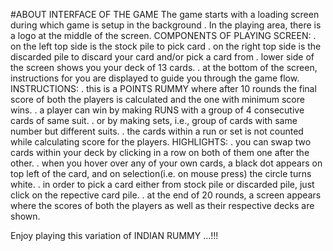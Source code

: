 #ABOUT INTERFACE OF THE GAME
The game starts with a loading screen during which game is setup in the background  .
In the playing area, there is a logo at the middle of the screen.
COMPONENTS OF PLAYING SCREEN:
    . on the left top side is the stock pile to pick card
    . on the right top side is the discarded pile to discard your card and/or pick a card from
    . lower side of the screen shows you your deck of 13 cards.
    . at the bottom of the screen, instructions for you are displayed to guide you through the game flow.
INSTRUCTIONS:
    . this is a POINTS RUMMY where after 10 rounds the final score of both the players is calculated and the one with minimum score wins.
    . a player can win by making RUNS with a group of 4 consecutive cards of same suit. 
    . or by making sets, i.e., group of cards with same number but different suits.
    . the cards within a run or set is not counted while calculating score for the players.
HIGHLIGHTS:
    . you can swap two cards within your deck by clicking in a row on both of them one after the other.
    . when you hover over any of your own cards, a black dot appears on top left of the card, and on selection(i.e. on mouse press) the circle turns white.
    . in order to pick a card either from stock pile or discarded pile, just click on the repective card pile.
    . at the  end of 20 rounds, a screen appears where the scores of both the players as well as their respective decks are shown.

Enjoy playing this variation of INDIAN RUMMY ...!!!   
